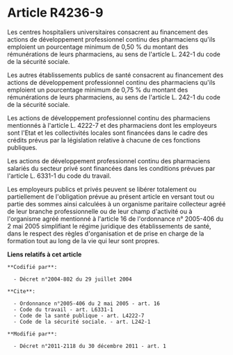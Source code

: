 # Article R4236-9

Les centres hospitaliers universitaires consacrent au financement des actions de développement professionnel continu des
pharmaciens qu'ils emploient un pourcentage minimum de 0,50 % du montant des rémunérations de leurs pharmaciens, au sens de
l'article L. 242-1 du code de la sécurité sociale. 

Les autres établissements publics de santé consacrent au financement des actions de développement professionnel continu des
pharmaciens qu'ils emploient un pourcentage minimum de 0,75 % du montant des rémunérations de leurs pharmaciens, au sens de
l'article L. 242-1 du code de la sécurité sociale. 

Les actions de développement professionnel continu des pharmaciens mentionnés à l'article L. 4222-7 et des pharmaciens dont
les employeurs sont l'Etat et les collectivités locales sont financées dans le cadre des crédits prévus par la législation
relative à chacune de ces fonctions publiques. 

Les actions de développement professionnel continu des pharmaciens salariés du secteur privé sont financées dans les
conditions prévues par l'article L. 6331-1 du code du travail. 

Les employeurs publics et privés peuvent se libérer totalement ou partiellement de l'obligation prévue au présent article en
versant tout ou partie des sommes ainsi calculées à un organisme paritaire collecteur agréé de leur branche professionnelle
ou de leur champ d'activité ou à l'organisme agréé mentionné à l'article 16 de l'ordonnance n° 2005-406 du 2 mai 2005
simplifiant le régime juridique des établissements de santé, dans le respect des règles d'organisation et de prise en charge
de la formation tout au long de la vie qui leur sont propres.

**Liens relatifs à cet article**

	**Codifié par**:

	  - Décret n°2004-802 du 29 juillet 2004

	**Cite**:

	  - Ordonnance n°2005-406 du 2 mai 2005 - art. 16
	  - Code du travail - art. L6331-1
	  - Code de la santé publique - art. L4222-7
	  - Code de la sécurité sociale. - art. L242-1

	**Modifié par**:

	  - Décret n°2011-2118 du 30 décembre 2011 - art. 1
